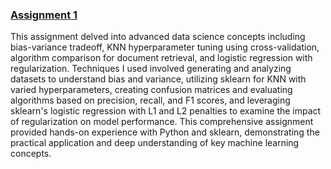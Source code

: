 ### [Assignment 1](https://github.com/PetraIvanovic8/Advanced-Techniques-in-Machine-Learning-and-Deep-Learning/tree/2978ca6e00c5d66b61f7a2dfcdfcd1f7fab900ea/Assignment%201)
This assignment delved into advanced data science concepts including bias-variance tradeoff, KNN hyperparameter tuning using cross-validation, algorithm comparison for document retrieval, and logistic regression with regularization. Techniques I used involved generating and analyzing datasets to understand bias and variance, utilizing sklearn for KNN with varied hyperparameters, creating confusion matrices and evaluating algorithms based on precision, recall, and F1 scores, and leveraging sklearn's logistic regression with L1 and L2 penalties to examine the impact of regularization on model performance. This comprehensive assignment provided hands-on experience with Python and sklearn, demonstrating the practical application and deep understanding of key machine learning concepts.